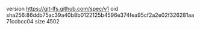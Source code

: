 version https://git-lfs.github.com/spec/v1
oid sha256:86ddb75ac39a40b8b0122125b4596e374fea95cf2a2e02f326281aa71ccbcc04
size 4502
